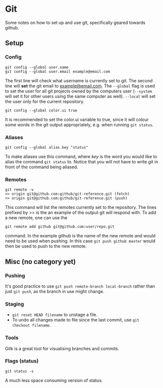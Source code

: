 Git
===

Some notes on how to set up and use git, specifically geared towards github.

## Setup
### Config
```
git config --global user.name
git config --global user.email example@email.com
```
The first line will check what username is currently set to git. The second line
will **set** the git email to example@email.com. The `--global` flag is used to
set the user for all git projects owned by the computers user (`--system` will
set it for other users using the same computer as well). `--local` will set the
user only for the current repository.

```
git config --global color.ui true
```
It is recommended to set the color.ui variable to true, since it will colour
some words in the git output appropriately, e.g. when running `git status`.

### Aliases
```
git config --global alias.key "status"
```
To make aliases use this command, where *key* is the word you would like to
alias the command `git status` to. Notice that you will not have to write git in
front of the command being aliased.

### Remotes
```
git remote -v
>> origin git@github.com:github/git-reference.git (fetch)
>> origin git@github.com:github/git-reference.git (push)
```
This command will list the remotes currently set to the repository. The lines
prefixed by >> is the an example of the output git will respond with. To add a
new remote, one can use the
```
git remote add github git@github.com:user/repo.git
```
command. In the example github is the name of the new remote and would need to
be used when pushing. In this case `git push github master` would then be used
to push to the new remote.

## Misc (no category yet)
### Pushing
It's good practice to use `git push remote-branch local-branch` rather than just
`git push`, as the branch in use might change.

### Staging
 * `git reset HEAD filename` to unstage a file.
 * To undo all changes made to file since the last commit, use
 `git checkout filename`.

### Tools
Gitk is a great tool for visualising branches and commits.

### Flags (status)
```
git status -s
```
A much less space consuming version of status.
